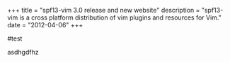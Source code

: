 +++
title = "spf13-vim 3.0 release and new website"
description = "spf13-vim is a cross platform distribution of vim plugins and resources for Vim."
date = "2012-04-06"
+++

#test

asdhgdfhz
